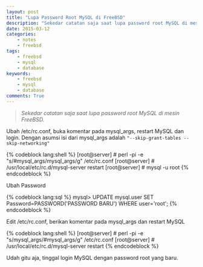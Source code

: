 ```yaml
---
layout: post
title: "Lupa Password Root MySQL di FreeBSD"
description: "Sekedar catatan saja saat lupa password root MySQL di mesin FreeBSD"
date: 2015-03-12
categories:
    - notes
    - freebsd
tags:
    - freebsd
    - mysql
    - database
keywords:
    - freebsd
    - mysql
    - database
comments: True
---
```

> _Sekedar catatan saja saat lupa password root MySQL di mesin FreeBSD._

Ubah /etc/rc.conf, buka komentar pada mysql_args, restart MySQL dan login. Dengan asumsi isi dari mysql_args adalah `"--skip-grant-tables --skip-networking"`
<!--more-->

{% codeblock lang:shell %}
[root@server] # perl -pi -e "s/#mysql_args/mysql_args/g" /etc/rc.conf
[root@server] # /usr/local/etc/rc.d/mysql-server restart
[root@server] # mysql -u root
{% endcodeblock %}

Ubah Password

{% codeblock lang:sql %}
mysql> UPDATE mysql.user SET Password=PASSWORD('PASSWORD BARU') WHERE user='root';
{% endcodeblock %}

Edit /etc/rc.conf, berikan komentar pada mysql_args dan restart MySQL

{% codeblock lang:shell %}
[root@server] # perl -pi -e "s/mysql_args/#mysql_args/g" /etc/rc.conf
[root@server] # /usr/local/etc/rc.d/mysql-server restart
{% endcodeblock %}

Udah gitu aja, tinggal login MySQL dengan password root yang baru.
